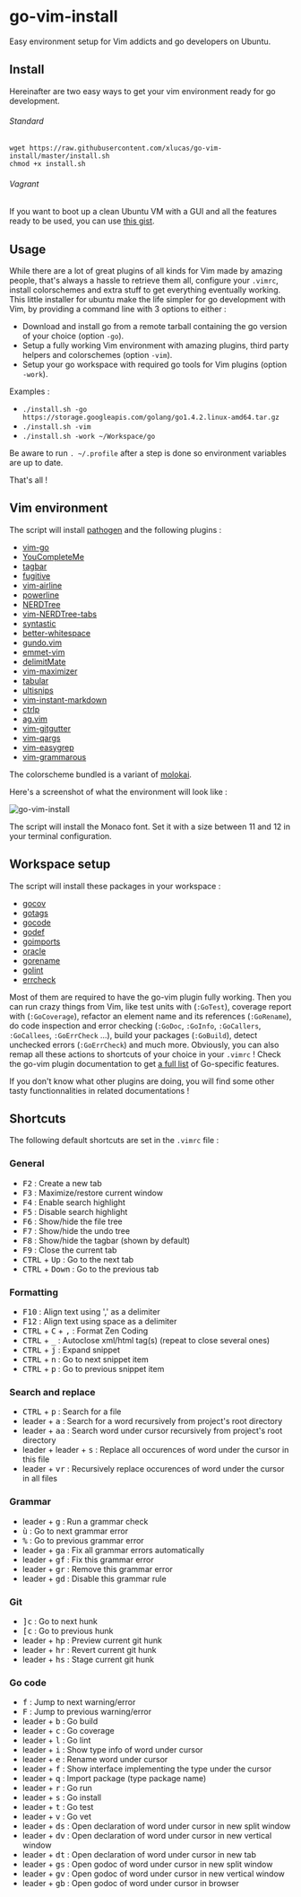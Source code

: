 # go-vim-install
Easy environment setup for Vim addicts and go developers on Ubuntu.

## Install

Hereinafter are two easy ways to get your vim environment ready for go development.

###### Standard

```
wget https://raw.githubusercontent.com/xlucas/go-vim-install/master/install.sh
chmod +x install.sh
```

###### Vagrant
If you want to boot up a clean Ubuntu VM with a GUI and all the features ready to be used, you can use [this gist](https://gist.github.com/xlucas/a7e9e56db314aafada2f).

## Usage

While there are a lot of great plugins of all kinds for Vim made by amazing people, that's always a hassle to retrieve them all, configure your `.vimrc`, install colorschemes and extra stuff to get everything eventually working. This little installer for ubuntu make the life simpler for go development with Vim, by providing a command line with 3 options to either :
- Download and install go from a remote tarball containing the go version of your choice (option `-go`).
- Setup a fully working Vim environment with amazing plugins, third party helpers and colorschemes (option `-vim`).
- Setup your go workspace with required go tools for Vim plugins (option `-work`).

Examples :

- `./install.sh -go https://storage.googleapis.com/golang/go1.4.2.linux-amd64.tar.gz`
- `./install.sh -vim`
- `./install.sh -work ~/Workspace/go`

Be aware to run `. ~/.profile` after a step is done so environment variables are up to date.

That's all !

## Vim environment

The script will install [pathogen](https://github.com/tpope/vim-pathogen) and the following plugins :

- [vim-go](https://github.com/fatih/vim-go)
- [YouCompleteMe](https://github.com/Valloric/YouCompleteMe)
- [tagbar](https://github.com/majutsushi/tagbar)
- [fugitive](https://github.com/tpope/vim-fugitive)
- [vim-airline](https://github.com/bling/vim-airline)
- [powerline](https://github.com/powerline/powerline)
- [NERDTree](https://github.com/scrooloose/nerdtree)
- [vim-NERDTree-tabs](https://github.com/jistr/vim-nerdtree-tabs)
- [syntastic](https://github.com/scrooloose/syntastic)
- [better-whitespace](https://github.com/ntpeters/vim-better-whitespace)
- [gundo.vim](https://github.com/sjl/gundo.vim)
- [emmet-vim](https://github.com/mattn/emmet-vim)
- [delimitMate](https://github.com/Raimondi/delimitMate)
- [vim-maximizer](https://github.com/szw/vim-maximizer)
- [tabular](https://github.com/godlygeek/tabular)
- [ultisnips](https://github.com/sirver/ultisnips)
- [vim-instant-markdown](https://github.com/suan/vim-instant-markdown)
- [ctrlp](https://github.com/kien/ctrlp.vim)
- [ag.vim](https://github.com/rking/ag.vim.git)
- [vim-gitgutter](https://github.com/airblade/vim-gitgutter.git)
- [vim-qargs](https://github.com/nelstrom/vim-qargs)
- [vim-easygrep](https://github.com/dkprice/vim-easygrep)
- [vim-grammarous](https://github.com/rhysd/vim-grammarous)

The colorscheme bundled is a variant of [molokai](https://github.com/fatih/molokai).

Here's a screenshot of what the environment will look like :

![go-vim-install](https://raw.githubusercontent.com/xlucas/go-vim-install/master/screenshot.png)

The script will install the Monaco font. Set it with a size between 11 and 12 in your terminal configuration.

## Workspace setup

The script will install these packages in your workspace :
- [gocov](https://github.com/axw/gocov)
- [gotags](https://github.com/jstemmer/gotags)
- [gocode](https://github.com/nsf/gocode)
- [godef](https://github.com/rogpeppe/godef)
- [goimports](https://golang.org/x/tools/cmd/goimports)
- [oracle](https://golang.org/x/tools/cmd/oracle)
- [gorename](https://golang.org/x/tools/cmd/gorename)
- [golint](https://github.com/golang/lint)
- [errcheck](https://github.com/kisielk/errcheck)

Most of them are required to have the go-vim plugin fully working. Then you can run crazy things from Vim, like test units with (`:GoTest`), coverage report with (`:GoCoverage`), refactor an element name and its references (`:GoRename`), do code inspection and error checking (`:GoDoc`, `:GoInfo`, `:GoCallers`, `:GoCallees`, `:GoErrCheck` ...), build your packages (`:GoBuild`), detect unchecked errors (`:GoErrCheck`) and much more. Obviously, you can also remap all these actions to shortcuts of your choice in your `.vimrc` ! Check the go-vim plugin documentation to get [a full list](https://github.com/fatih/vim-go/blob/master/doc/vim-go.txt) of Go-specific features.

If you don't know what other plugins are doing, you will find some other tasty functionnalities in related documentations !

## Shortcuts

The following default shortcuts are set in the `.vimrc` file :

### General
- <kbd>F2</kbd> : Create a new tab
- <kbd>F3</kbd> : Maximize/restore current window
- <kbd>F4</kbd> : Enable search highlight
- <kbd>F5</kbd> : Disable search highlight
- <kbd>F6</kbd> : Show/hide the file tree
- <kbd>F7</kbd> : Show/hide the undo tree
- <kbd>F8</kbd> : Show/hide the tagbar (shown by default)
- <kbd>F9</kbd> : Close the current tab
- <kbd>CTRL</kbd> + <kbd>Up</kbd> : Go to the next tab
- <kbd>CTRL</kbd> + <kbd>Down</kbd> : Go to the previous tab

### Formatting
- <kbd>F10</kbd> : Align text using ',' as a delimiter
- <kbd>F12</kbd> : Align text using space as a delimiter
- <kbd>CTRL</kbd> + <kbd>C</kbd> + <kbd>,</kbd> : Format Zen Coding
- <kbd>CTRL</kbd> + <kbd>\_</kbd> : Autoclose xml/html tag(s) (repeat to close several ones)
- <kbd>CTRL</kbd> + <kbd>j</kbd> : Expand snippet
- <kbd>CTRL</kbd> + <kbd>n</kbd> : Go to next snippet item
- <kbd>CTRL</kbd> + <kbd>p</kbd> : Go to previous snippet item

### Search and replace
- <kbd>CTRL</kbd> + <kbd>p</kbd> : Search for a file
- leader + <kbd>a</kbd> : Search for a word recursively from project's root directory
- leader + <kbd>aa</kbd> : Search word under cursor recursively from project's root directory
- leader + leader + <kbd>s</kbd> : Replace all occurences of word under the cursor in this file
- leader + <kbd>vr</kbd> : Recursively replace occurences of word under the cursor in all files

### Grammar
- leader + <kbd>g</kbd> : Run a grammar check
- <kbd>ù</kbd> : Go to next grammar error
- <kbd>%</kbd> : Go to previous grammar error
- leader + <kbd>ga</kbd> : Fix all grammar errors automatically
- leader + <kbd>gf</kbd> : Fix this grammar error
- leader + <kbd>gr</kbd> : Remove this grammar error
- leader + <kbd>gd</kbd> : Disable this grammar rule

### Git
- <kbd>]c</kbd> : Go to next hunk
- <kbd>[c</kbd> : Go to previous hunk
- leader + <kbd>hp</kbd> : Preview current git hunk
- leader + <kbd>hr</kbd> : Revert current git hunk
- leader + <kbd>hs</kbd> : Stage current git hunk

### Go code
- <kbd>f</kbd> : Jump to next warning/error
- <kbd>F</kbd> : Jump to previous warning/error
- leader + <kbd>b</kbd> : Go build
- leader + <kbd>c</kbd> : Go coverage
- leader + <kbd>l</kbd> : Go lint
- leader + <kbd>i</kbd> : Show type info of word under cursor
- leader + <kbd>e</kbd> : Rename word under cursor
- leader + <kbd>f</kbd> : Show interface implementing the type under the cursor
- leader + <kbd>q</kbd> : Import package (type package name)
- leader + <kbd>r</kbd> : Go run
- leader + <kbd>s</kbd> : Go install
- leader + <kbd>t</kbd> : Go test
- leader + <kbd>v</kbd> : Go vet
- leader + <kbd>ds</kbd> : Open declaration of word under cursor in new split window
- leader + <kbd>dv</kbd> : Open declaration of word under cursor in new vertical window
- leader + <kbd>dt</kbd> : Open declaration of word under cursor in new tab
- leader + <kbd>gs</kbd> : Open godoc of word under cursor in new split window
- leader + <kbd>gv</kbd> : Open godoc of word under cursor in new vertical window
- leader + <kbd>gb</kbd> : Open godoc of word under cursor in browser
